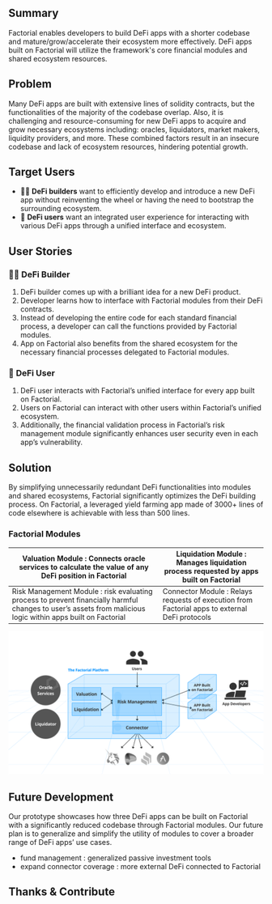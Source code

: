 ## ****Summary****

Factorial enables developers to build DeFi apps with a shorter codebase and mature/grow/accelerate their ecosystem more effectively. DeFi apps built on Factorial will utilize the framework's core financial modules and shared ecosystem resources.

## ****Problem****

Many DeFi apps are built with extensive lines of solidity contracts, but the functionalities of the majority of the codebase overlap. Also, it is challenging and resource-consuming for new DeFi apps to acquire and grow necessary ecosystems including: oracles, liquidators, market makers, liquidity providers, and more. These combined factors result in an insecure codebase and lack of ecosystem resources, hindering potential growth.

## ****Target Users****

- 👩‍💻 **DeFi builders** want to efficiently develop and introduce a new DeFi app without reinventing the wheel or having the need to bootstrap the surrounding ecosystem.
- 👥 **DeFi users** want an integrated user experience for interacting with various DeFi apps through a unified interface and ecosystem.

## ****User Stories****

### 👩‍💻 **DeFi Builder**

1. DeFi builder comes up with a brilliant idea for a new DeFi product.
2. Developer learns how to interface with Factorial modules from their DeFi contracts.
3. Instead of developing the entire code for each standard financial process, a developer can call the functions provided by Factorial modules.
4. App on Factorial also benefits from the shared ecosystem for the necessary financial processes delegated to Factorial modules.

### 👥 **DeFi User**

1. DeFi user interacts with Factorial’s unified interface for every app built on Factorial.
2. Users on Factorial can interact with other users within Factorial’s unified ecosystem.
3. Additionally, the financial validation process in Factorial’s risk management module significantly enhances user security even in each app’s vulnerability.

## ****Solution****

By simplifying unnecessarily redundant DeFi functionalities into modules and shared ecosystems, Factorial significantly optimizes the DeFi building process. On Factorial, a leveraged yield farming app made of 3000+ lines of code elsewhere is achievable with less than 500 lines.

### **Factorial Modules**

| Valuation Module : Connects oracle services to calculate the value of any DeFi position in Factorial | Liquidation Module : Manages liquidation process requested by apps built on Factorial |
| --- | --- |
| Risk Management Module : risk evaluating process to prevent financially harmful changes to user’s assets from malicious logic within apps built on Factorial | Connector Module : Relays requests of execution from Factorial apps to external DeFi protocols  |

![Factorial Structure](./images/factorial-structure.png)

## ****Future Development****

Our prototype showcases how three DeFi apps can be built on Factorial with a significantly reduced codebase through Factorial modules. Our future plan is to generalize and simplify the utility of modules to cover a broader range of DeFi apps’ use cases.

- fund management : generalized passive investment tools
- expand connector coverage : more external DeFi connected to Factorial

## ****Thanks & Contribute****
